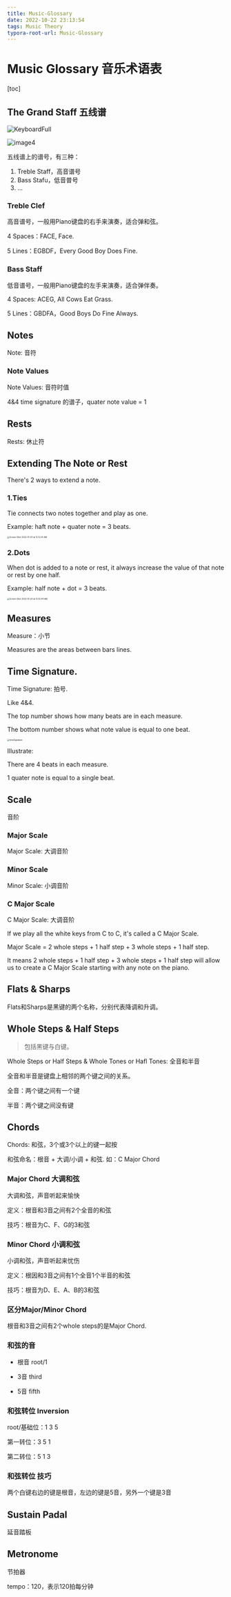 ```yaml
---
title: Music-Glossary
date: 2022-10-22 23:13:54
tags: Music Theory
typora-root-url: Music-Glossary
---
```


# Music Glossary 音乐术语表

[toc]



## The Grand Staff 五线谱

![KeyboardFull](KeyboardFull.gif)

![image4](image4.jpeg)



五线谱上的谱号，有三种：

1. Treble Staff，高音谱号
2. Bass Stafu，低音普号
3. ...

### Treble Clef

高音谱号，一般用Piano键盘的右手来演奏，适合弹和弦。

4 Spaces：FACE, Face.

5 Lines：EGBDF，Every Good Boy Does Fine.

### Bass Staff

低音谱号，一般用Piano键盘的左手来演奏，适合弹伴奏。

4 Spaces: ACEG, All Cows Eat Grass.

5 Lines：GBDFA，Good Boys Do Fine Always.

## Notes

Note: 音符



### Note Values

Note Values: 音符时值

4&4 time signature 的谱子，quater note value = 1



## Rests

Rests: 休止符



## Extending The Note or Rest

There's  2 ways to extend a note.

### 1.Ties

Tie connects two notes together and play as one.

Example: haft note + quater note = 3 beats.

<img src="Screen%20Shot%202022-10-20%20at%2012.52.41%20AM.png" alt="Screen Shot 2022-10-20 at 12.52.41 AM" style="zoom:33%;" />

### 2.Dots

When dot is added to a note or rest, it always increase the value of that note or rest by one half.

Example: half note + dot = 3 beats.

<img src="/Screen%20Shot%202022-10-20%20at%2012.55.44%20AM.png" alt="Screen Shot 2022-10-20 at 12.55.44 AM" style="zoom:33%;" />

## Measures

Measure：小节

Measures are the areas between bars lines.

## Time Signature.

Time Signature: 拍号.

 Like 4&4.

The top number shows how many beats are in each measure.

The bottom number shows what note value is equal to one beat.

<img src="/timeSignature.png" alt="timeSignature" style="zoom:33%;" />

Illustrate: 

There are 4 beats in each measure.

1 quater note is equal to a single beat.

## Scale

音阶

### Major Scale

Major Scale: 大调音阶

### Minor Scale

Minor Scale: 小调音阶

### C Major Scale

C Major Scale: 大调音阶

If we play all the white keys from C to C, it's called a C Major Scale.

Major Scale = 2 whole steps + 1 half step + 3 whole steps + 1 half step.

It means 2 whole steps + 1 half step + 3 whole steps + 1 half step will allow us to create a C Major Scale starting with any note on the piano.

## Flats & Sharps

Flats和Sharps是黑键的两个名称，分别代表降调和升调。

## Whole Steps & Half Steps

> 包括黑键与白键。

Whole Steps or Half Steps & Whole Tones or Hafl Tones: 全音和半音

全音和半音是键盘上相邻的两个键之间的关系。

全音：两个键之间有一个键

半音：两个键之间没有键

## Chords

Chords: 和弦，3个或3个以上的键一起按

和弦命名：根音 + 大调/小调 + 和弦. 如：C Major Chord

### Major Chord 大调和弦

大调和弦，声音听起来愉快

定义：根音和3音之间有2个全音的和弦

技巧：根音为C、F、G的3和弦

### Minor Chord 小调和弦

小调和弦，声音听起来忧伤

定义：根因和3音之间有1个全音1个半音的和弦

技巧：根音为D、E、A、B的3和弦

### 区分Major/Minor Chord

根音和3音之间有2个whole steps的是Major Chord.

### 和弦的音

- 根音 root/1

- 3音 third

- 5音 fifth

### 和弦转位 Inversion

root/基础位：1 3 5

第一转位：3 5 1

第二转位：5 1 3

### 和弦转位 技巧

两个白键右边的键是根音，左边的键是5音，另外一个键是3音

## Sustain Padal

延音踏板

## Metronome

节拍器

tempo：120，表示120拍每分钟
